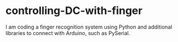 # controlling-DC-with-finger
 I am coding a finger recognition system using Python and additional libraries to connect with Arduino, such as PySerial. 
